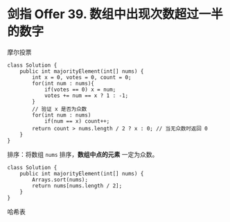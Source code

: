# 剑指 Offer 39. 数组中出现次数超过一半的数字

摩尔投票

```
class Solution {
    public int majorityElement(int[] nums) {
        int x = 0, votes = 0, count = 0;
        for(int num : nums){
            if(votes == 0) x = num;
            votes += num == x ? 1 : -1;
        }
        // 验证 x 是否为众数
        for(int num : nums)
            if(num == x) count++;
        return count > nums.length / 2 ? x : 0; // 当无众数时返回 0
    }
}

```

排序：将数组 `nums` 排序，**数组中点的元素** 一定为众数。

```
class Solution {
    public int majorityElement(int[] nums) {
        Arrays.sort(nums);
        return nums[nums.length / 2];
    }
}
```

哈希表
